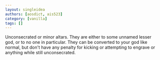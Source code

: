 ```yaml
---
layout: singleidea
authors: [aosdict, ais523]
category: [vanilla]
tags: []
---
```

Unconsecrated or minor altars. They are either to some unnamed lesser god, or to no one in particular. They can be converted to your god like normal, but don't have any penalty for kicking or attempting to engrave or anything while still unconsecrated.
